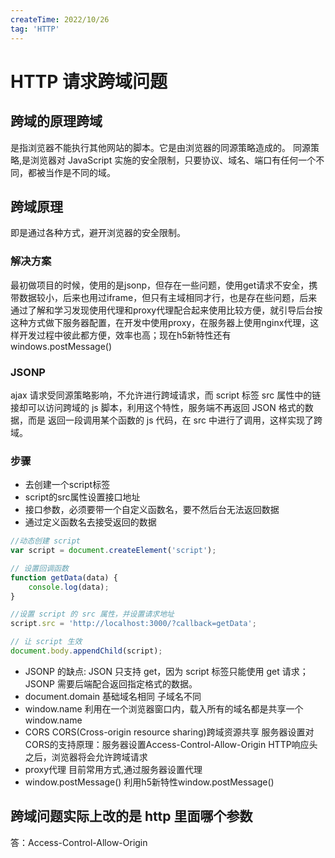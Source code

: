 ```yaml
---
createTime: 2022/10/26
tag: 'HTTP'
---
```


# HTTP 请求跨域问题

## 跨域的原理跨域

是指浏览器不能执行其他网站的脚本。它是由浏览器的同源策略造成的。
同源策略,是浏览器对 JavaScript 实施的安全限制，只要协议、域名、端口有任何一个不同，都被当作是不同的域。

## 跨域原理

即是通过各种方式，避开浏览器的安全限制。

### 解决方案

最初做项目的时候，使用的是jsonp，但存在一些问题，使用get请求不安全，携带数据较小，后来也用过iframe，但只有主域相同才行，也是存在些问题，后来通过了解和学习发现使用代理和proxy代理配合起来使用比较方便，就引导后台按这种方式做下服务器配置，在开发中使用proxy，在服务器上使用nginx代理，这样开发过程中彼此都方便，效率也高；现在h5新特性还有 windows.postMessage()

### JSONP

 ajax 请求受同源策略影响，不允许进行跨域请求，而 script 标签 src 属性中的链 接却可以访问跨域的 js 脚本，利用这个特性，服务端不再返回 JSON 格式的数据，而是 返回一段调用某个函数的 js 代码，在 src 中进行了调用，这样实现了跨域。

### 步骤

* 去创建一个script标签
* script的src属性设置接口地址
* 接口参数，必须要带一个自定义函数名，要不然后台无法返回数据
* 通过定义函数名去接受返回的数据

```javascript
//动态创建 script
var script = document.createElement('script');

// 设置回调函数
function getData(data) {
    console.log(data);
}

//设置 script 的 src 属性，并设置请求地址
script.src = 'http://localhost:3000/?callback=getData';

// 让 script 生效
document.body.appendChild(script);

```

* JSONP 的缺点:
JSON 只支持 get，因为 script 标签只能使用 get 请求； JSONP 需要后端配合返回指定格式的数据。
* document.domain 基础域名相同 子域名不同
* window.name 利用在一个浏览器窗口内，载入所有的域名都是共享一个window.name
* CORS CORS(Cross-origin resource sharing)跨域资源共享 服务器设置对CORS的支持原理：服务器设置Access-Control-Allow-Origin HTTP响应头之后，浏览器将会允许跨域请求
* proxy代理 目前常用方式,通过服务器设置代理
* window.postMessage() 利用h5新特性window.postMessage()

## 跨域问题实际上改的是 http 里面哪个参数

答：Access-Control-Allow-Origin
